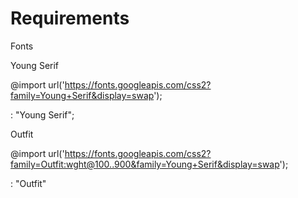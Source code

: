 # Requirements 

Fonts 


Young Serif

@import url('https://fonts.googleapis.com/css2?family=Young+Serif&display=swap');

: "Young Serif";


Outfit 

@import url('https://fonts.googleapis.com/css2?family=Outfit:wght@100..900&family=Young+Serif&display=swap');

: "Outfit"

